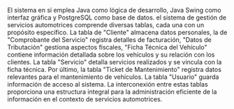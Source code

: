 El sistema en sí emplea Java como lógica de desarrollo, Java Swing como interfaz gráfica y PostgreSQL como base de datos.
el sistema de gestión de servicios automotrices comprende diversas tablas, cada una con un propósito específico. La tabla de "Cliente" almacena datos personales, la de "Comprobante del Servicio" registra detalles de facturación, "Datos de Tributación" gestiona aspectos fiscales, "Ficha Técnica del Vehículo" contiene información detallada sobre los vehículos y su relación con los clientes. La tabla "Servicio" detalla servicios realizados y se vincula con la ficha técnica. Por último, la tabla "Ticket de Mantenimiento" registra datos relevantes para el mantenimiento de vehículos. La tabla "Usuario" guarda información de acceso al sistema. La interconexión entre estas tablas proporciona una estructura integral para la administración eficiente de la información en el contexto de servicios automotrices.






